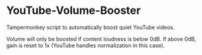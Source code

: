 # YouTube-Volume-Booster
Tampermonkey script to automatically boost quiet YouTube videos.

Volume will only be boosted if content loudness is below 0dB. If above 0dB, gain is reset to 1x (YouTube handles normalization in this case).
